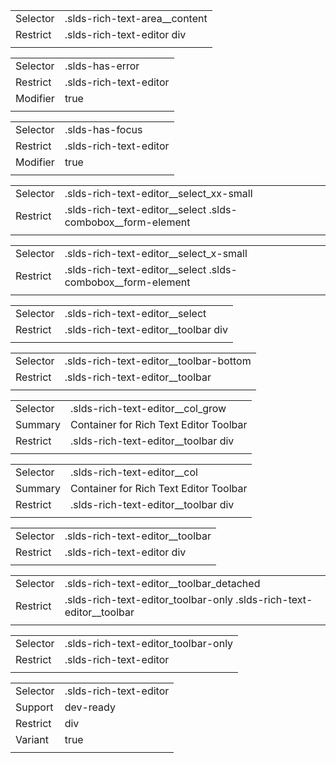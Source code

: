 
|  |  |
|-------|-------|
| Selector | .slds-rich-text-area__content |
| Restrict | .slds-rich-text-editor div |
|  |  |


|  |  |
|-------|-------|
| Selector | .slds-has-error |
| Restrict | .slds-rich-text-editor |
| Modifier | true |
|  |  |


|  |  |
|-------|-------|
| Selector | .slds-has-focus |
| Restrict | .slds-rich-text-editor |
| Modifier | true |
|  |  |


|  |  |
|-------|-------|
| Selector | .slds-rich-text-editor__select_xx-small |
| Restrict | .slds-rich-text-editor__select .slds-combobox__form-element |
|  |  |


|  |  |
|-------|-------|
| Selector | .slds-rich-text-editor__select_x-small |
| Restrict | .slds-rich-text-editor__select .slds-combobox__form-element |
|  |  |


|  |  |
|-------|-------|
| Selector | .slds-rich-text-editor__select |
| Restrict | .slds-rich-text-editor__toolbar div |
|  |  |


|  |  |
|-------|-------|
| Selector | .slds-rich-text-editor__toolbar-bottom |
| Restrict | .slds-rich-text-editor__toolbar |
|  |  |


|  |  |
|-------|-------|
| Selector | .slds-rich-text-editor__col_grow |
| Summary | Container for Rich Text Editor Toolbar |
| Restrict | .slds-rich-text-editor__toolbar div |
|  |  |


|  |  |
|-------|-------|
| Selector | .slds-rich-text-editor__col |
| Summary | Container for Rich Text Editor Toolbar |
| Restrict | .slds-rich-text-editor__toolbar div |
|  |  |


|  |  |
|-------|-------|
| Selector | .slds-rich-text-editor__toolbar |
| Restrict | .slds-rich-text-editor div |
|  |  |


|  |  |
|-------|-------|
| Selector | .slds-rich-text-editor__toolbar_detached |
| Restrict | .slds-rich-text-editor_toolbar-only .slds-rich-text-editor__toolbar |
|  |  |


|  |  |
|-------|-------|
| Selector | .slds-rich-text-editor_toolbar-only |
| Restrict | .slds-rich-text-editor |
|  |  |


|  |  |
|-------|-------|
| Selector | .slds-rich-text-editor |
| Support | dev-ready |
| Restrict | div |
| Variant | true |
|  |  |


